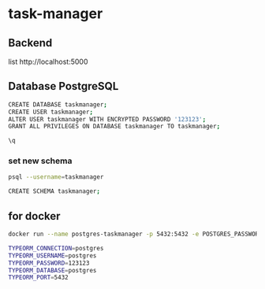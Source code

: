 # task-manager

## Backend

list http://localhost:5000

## Database PostgreSQL

```bash
CREATE DATABASE taskmanager;
CREATE USER taskmanager;
ALTER USER taskmanager WITH ENCRYPTED PASSWORD '123123';
GRANT ALL PRIVILEGES ON DATABASE taskmanager TO taskmanager;

\q
```

### set new schema

```bash
psql --username=taskmanager

CREATE SCHEMA taskmanager;
```

## for docker

```bash
docker run --name postgres-taskmanager -p 5432:5432 -e POSTGRES_PASSWORD=123123 -d postgres

TYPEORM_CONNECTION=postgres
TYPEORM_USERNAME=postgres
TYPEORM_PASSWORD=123123
TYPEORM_DATABASE=postgres
TYPEORM_PORT=5432
```
